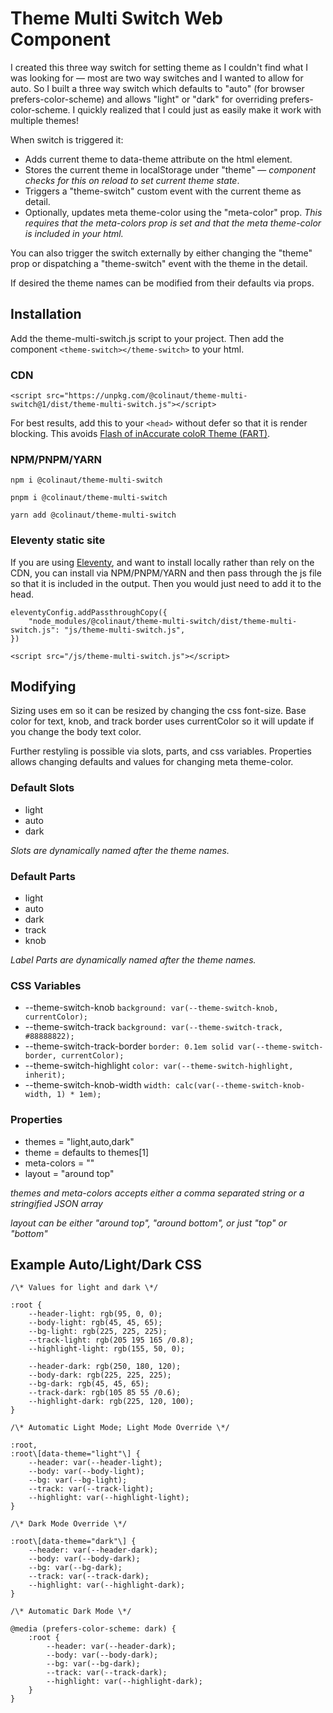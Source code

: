 # Theme Multi Switch Web Component

I created this three way switch for setting theme as I couldn't find what I was looking for — most are two way switches and I wanted to allow for auto. So I built a three way switch which defaults to "auto" (for browser prefers-color-scheme) and allows "light" or "dark" for overriding prefers-color-scheme. I quickly realized that I could just as easily make it work with multiple themes!

When switch is triggered it:

*   Adds current theme to data-theme attribute on the html element.
*   Stores the current theme in localStorage under "theme" — _component checks for this on reload to set current theme state_.
*   Triggers a "theme-switch" custom event with the current theme as detail.
*   Optionally, updates meta theme-color using the "meta-color" prop. _This requires that the meta-colors prop is set and that the meta theme-color is included in your html._

You can also trigger the switch externally by either changing the "theme" prop or dispatching a "theme-switch" event with the theme in the detail.

If desired the theme names can be modified from their defaults via props.

## Installation

Add the theme-multi-switch.js script to your project. Then add the component `<theme-switch></theme-switch>` to your html.

### CDN

```
<script src="https://unpkg.com/@colinaut/theme-multi-switch@1/dist/theme-multi-switch.js"></script>
```

For best results, add this to your `<head>` without defer so that it is render blocking. This avoids [Flash of inAccurate coloR Theme (FART)](https://css-tricks.com/flash-of-inaccurate-color-theme-fart/).

### NPM/PNPM/YARN

```
npm i @colinaut/theme-multi-switch

pnpm i @colinaut/theme-multi-switch

yarn add @colinaut/theme-multi-switch

```

### Eleventy static site

If you are using [Eleventy](https://www.11ty.dev), and want to install locally rather than rely on the CDN, you can install via NPM/PNPM/YARN and then pass through the js file so that it is included in the output. Then you would just need to add it to the head.

```
eleventyConfig.addPassthroughCopy({
    "node_modules/@colinaut/theme-multi-switch/dist/theme-multi-switch.js": "js/theme-multi-switch.js",
})
```
```
<script src="/js/theme-multi-switch.js"></script>
```

## Modifying

Sizing uses em so it can be resized by changing the css font-size. Base color for text, knob, and track border uses currentColor so it will update if you change the body text color.

Further restyling is possible via slots, parts, and css variables. Properties allows changing defaults and values for changing meta theme-color.

### Default Slots

*   light
*   auto
*   dark

_Slots are dynamically named after the theme names._

### Default Parts

*   light
*   auto
*   dark
*   track
*   knob

_Label Parts are dynamically named after the theme names._

### CSS Variables

*   \--theme-switch-knob `background: var(--theme-switch-knob, currentColor);`
*   \--theme-switch-track `background: var(--theme-switch-track, #88888822);`
*   \--theme-switch-track-border `border: 0.1em solid var(--theme-switch-border, currentColor);`
*   \--theme-switch-highlight `color: var(--theme-switch-highlight, inherit);`
*   \--theme-switch-knob-width `width: calc(var(--theme-switch-knob-width, 1) * 1em);`

### Properties

*   themes = "light,auto,dark"
*   theme = defaults to themes[1]
*   meta-colors = ""
*   layout = "around top"

_themes and meta-colors accepts either a comma separated string or a stringified JSON array_

_layout can be either "around top", "around bottom", or just "top" or "bottom"_

## Example Auto/Light/Dark CSS

```
/\* Values for light and dark \*/

:root {
    --header-light: rgb(95, 0, 0);
    --body-light: rgb(45, 45, 65);
    --bg-light: rgb(225, 225, 225);
    --track-light: rgb(205 195 165 /0.8);
    --highlight-light: rgb(155, 50, 0);

    --header-dark: rgb(250, 180, 120);
    --body-dark: rgb(225, 225, 225);
    --bg-dark: rgb(45, 45, 65);
    --track-dark: rgb(105 85 55 /0.6);
    --highlight-dark: rgb(225, 120, 100);
}

/\* Automatic Light Mode; Light Mode Override \*/

:root,
:root\[data-theme="light"\] {
    --header: var(--header-light);
    --body: var(--body-light);
    --bg: var(--bg-light);
    --track: var(--track-light);
    --highlight: var(--highlight-light);
}

/\* Dark Mode Override \*/

:root\[data-theme="dark"\] {
    --header: var(--header-dark);
    --body: var(--body-dark);
    --bg: var(--bg-dark);
    --track: var(--track-dark);
    --highlight: var(--highlight-dark);
}

/\* Automatic Dark Mode \*/

@media (prefers-color-scheme: dark) {
    :root {
        --header: var(--header-dark);
        --body: var(--body-dark);
        --bg: var(--bg-dark);
        --track: var(--track-dark);
        --highlight: var(--highlight-dark);
    }
}
```